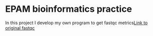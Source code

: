 # EPAM bioinformatics practice

In this project I develop my own program to get fastqc metrics[Link to original fastqc](https://www.bioinformatics.babraham.ac.uk/projects/fastqc/)

